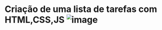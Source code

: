 # Criação de uma lista de tarefas com HTML,CSS,JS  ![image](https://user-images.githubusercontent.com/91575842/174812099-1183cd50-7981-4ccb-94ea-5f5fe49bdc39.png)
